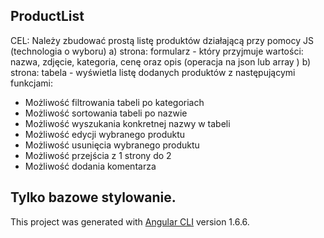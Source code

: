 ## ProductList

CEL: Należy zbudować prostą listę produktów działającą przy pomocy JS (technologia o wyboru)
a) strona: formularz - który przyjmuje wartości: nazwa, zdjęcie, kategoria, cenę oraz opis (operacja na json lub array )
b) strona: tabela - wyświetla listę dodanych produktów z następującymi funkcjami:

* Możliwość filtrowania tabeli po kategoriach
* Możliwość sortowania tabeli po nazwie
* Możliwość wyszukania konkretnej nazwy w tabeli
* Możliwość edycji wybranego produktu
* Możliwość usunięcia wybranego produktu
* Możliwość przejścia z 1 strony do 2
* Możliwość dodania komentarza

Tylko bazowe stylowanie.
--------- 

This project was generated with [Angular CLI](https://github.com/angular/angular-cli) version 1.6.6.
